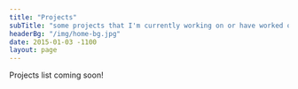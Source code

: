 ```yaml
---
title: "Projects"
subTitle: "some projects that I'm currently working on or have worked on in the past"
headerBg: "/img/home-bg.jpg"
date: 2015-01-03 -1100
layout: page
---
```


Projects list coming soon!
